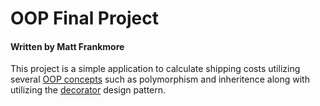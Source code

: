 # OOP Final Project
#### Written by Matt Frankmore

This project is a simple application to calculate shipping costs utilizing several [OOP concepts](https://beginnersbook.com/2017/08/cpp-oops-concepts/) such as polymorphism and inheritence along with utilizing the [decorator](https://en.wikipedia.org/wiki/Decorator_pattern) design pattern.